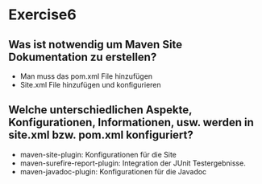# Exercise6

## Was ist notwendig um Maven Site Dokumentation zu erstellen?
- Man muss das pom.xml File hinzufügen
- Site.xml File hinzufügen und konfigurieren

## Welche unterschiedlichen Aspekte, Konfigurationen, Informationen, usw. werden in site.xml bzw. pom.xml konfiguriert?
- maven-site-plugin: Konfigurationen für die Site
- maven-surefire-report-plugin: Integration der JUnit Testergebnisse.
- maven-javadoc-plugin: Konfigurationen für die Javadoc



